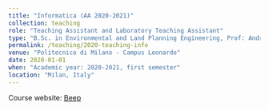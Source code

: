 ```yaml
---
title: "Informatica (AA 2020-2021)"
collection: teaching
role: "Teaching Assistant and Laboratory Teaching Assistant"
type: "B.Sc. in Environmental and Land Planning Engineering, Prof: Andrea Bonarini"
permalink: /teaching/2020-teaching-info
venue: "Politecnico di Milano - Campus Leonardo"
date: 2020-01-01
when: "Academic year: 2020-2021, first semester"
location: "Milan, Italy"
---
```


Course website: [Beep](https://beep.metid.polimi.it/) 
